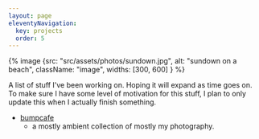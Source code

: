 ```yaml
---
layout: page
eleventyNavigation:
  key: projects
  order: 5
---
```

{% image {src: "src/assets/photos/sundown.jpg", alt: "sundown on a beach", className: "image", widths: [300, 600] } %}

A list of stuff I've been working on. Hoping it will expand as time goes on.
To make sure I have some level of motivation for this stuff, I plan to only update this when I actually finish something.

* [bumpcafe](https://www.bumps.cafe/)
    * a mostly ambient collection of mostly my photography.
